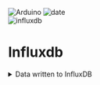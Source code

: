 ![Arduino](https://img.shields.io/badge/Arduino-00878F?style=flat-square&logo=Arduino&logoColor=white) 
 ![date](https://img.shields.io/badge/Date-2025--03--18_(week3)-green)
 <br>
![influxdb](https://img.shields.io/badge/InfluxDB-22ADF6?style=for-the-badge&logo=InfluxDB&logoColor=white)

# Influxdb

<details>
<summary>Data written to InfluxDB</summary>
<p></p>
  
```c
from influxdb_client import InfluxDBClient
import time
import serial

influxdb_url = "http://localhost:8086"
influxdb_token = "o43FgIW7oUld7KQAsQ4SZcOtjeakjll7PktYoSXP1Mv_NmYKg0Edc1F74vjhKPJUNCHUlgFD-IIDvBN1DEFADQ=="
influxdb_org = "test"
influxdb_bucket = "dust"

serial_port = "COM11"
baudrate = 9600
timeout = 2

client = InfluxDBClient(url=influxdb_url, token=influxdb_token, org=influxdb_org)
write_api = client.write_api()

try:
    ser = serial.Serial(serial_port, baudrate, timeout=timeout)
    print(f"Connected to {serial_port} at {baudrate} baud")
except serial.SerialException:
    print("Failed to connect to serial port.")
    exit()

try:
     while True:
        if ser.in_waiting > 0:
            line = ser.readline().decode('utf-8').strip()
            print(f"Received: {line}")

            if "=" in line:
                key, value = line.split("=")
                try:
                    value = float(value)
                    data = f"sensor_data,device+arduino, {key} = {value}"
                    write_api.write(bucket=influxdb_bucket,record=data)
                    print(f"Data written to InfluxDB: {key} = {value}")
                except ValurError:
                    print("invaild data format")
        time.sleep(1)
except KeyboardInterrupt:
    print("stopping data collection...")

finally:
    ser.close()
```
